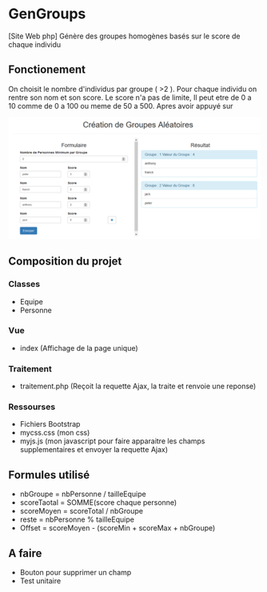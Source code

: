 # GenGroups
[Site Web php] Génère des groupes homogènes basés sur le score de chaque individu

## Fonctionement
On choisit le nombre d'individus par groupe ( >2 ).
Pour chaque individu on rentre son nom et son score. Le score n'a pas de limite, Il peut etre de 0 a 10 comme de 0 a 100 ou meme de 50 a 500.
Apres avoir appuyé sur 

![Exemple](img.png)

## Composition du projet
### Classes 
* Equipe
* Personne

### Vue
* index (Affichage de la page unique)

### Traitement
* traitement.php (Reçoit la requette Ajax, la traite et renvoie une reponse)

### Ressourses
* Fichiers Bootstrap
* mycss.css (mon css)
* myjs.js (mon javascript pour faire apparaitre les champs supplementaires et envoyer la requette Ajax)

## Formules utilisé
* nbGroupe = nbPersonne / tailleEquipe
* scoreTaotal = SOMME(score chaque personne)
* scoreMoyen = scoreTotal / nbGroupe
* reste = nbPersonne % tailleEquipe
* Offset = scoreMoyen - (scoreMin + scoreMax + nbGroupe)

## A faire
* Bouton pour supprimer un champ
* Test unitaire